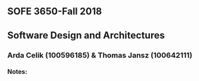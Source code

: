 ## SOFE 3650-Fall 2018 <br>
## Software Design and Architectures

### Arda Celik (100596185) & Thomas Jansz (100642111)

#### Notes:
